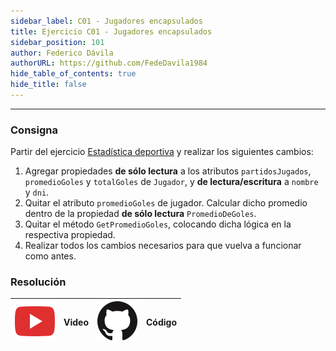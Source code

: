 ```yaml
---
sidebar_label: C01 - Jugadores encapsulados
title: Ejercicio C01 - Jugadores encapsulados
sidebar_position: 101
author: Federico Dávila
authorURL: https://github.com/FedeDavila1984
hide_table_of_contents: true
hide_title: false
---
```

---

### Consigna
Partir del ejercicio [Estadística deportiva](../../06-colecciones/Ejercicios/C01-estadistica-deportiva.md) y realizar los siguientes cambios:

1. Agregar propiedades **de sólo lectura** a los atributos `partidosJugados`, `promedioGoles` y `totalGoles` de `Jugador`, y **de lectura/escritura** a `nombre` y `dni`.
2. Quitar el atributo `promedioGoles` de jugador. Calcular dicho promedio dentro de la propiedad **de sólo lectura** `PromedioDeGoles`.
3. Quitar el método `GetPromedioGoles`, colocando dicha lógica en la respectiva propiedad.
4. Realizar todos los cambios necesarios para que vuelva a funcionar como antes.

### Resolución
| ![img](/base/youtube.svg) | Video | ![img](/base/github.svg) | Código |
| :-------------------------------------: | :---: | :------------------------------------: | :----: |
